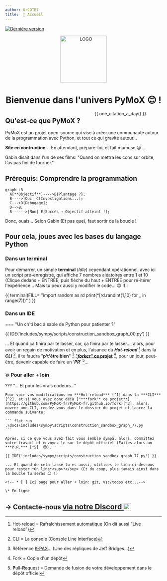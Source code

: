 ```yaml
---
author: GrCOTE7
title:  🏡 Accueil
---
```


[![Dernière version](https://img.shields.io/github/v/tag/PyMoX-fr/PyMoX-fr.github.io?label=Version)](outils/logs/CHANGELOG.md)

<div align="center">
  <img src="assets/images/pymox_logo_tr_001.png" alt="LOGO" width="150"/>
  <h1>Bienvenue dans l'univers PyMoX 😊 !</h1>
</div>

<div style="display: flex; justify-content: flex-end; margin-right:10%">
  {{ one_citation_a_day() }}
</div>

<div style="margin-bottom:-2em"></div>  

## Qu'est-ce que PyMoX ?

PyMoX est un projet open-source qui vise à créer une communauté autour de la programmation avec Python, et tout ce qui gravite autour...

**Site en contruction...** En attendant, prépare-toi, et fait mumuse 😉&nbsp;...

Gabin disait dans l'un de ses films: "Quand on mettra les cons sur orbite, t’as pas fini de tourner."

## Prérequis: Comprendre la programmation

```mermaid
graph LR
  A[**Objectif**]---->B{Plantage ?};
  B---->|Oui| C[Investigations...];
  C--->D[Debugage];
  D-->B;
  B------>|Non| E[Succès → Objectif atteint !];
```

Donc, ouais... Selon Gabin (Et pas que), faut sortir de la boucle !

## Pour cela, joues avec les bases du langage Python

### Dans un terminal

Pour démarrer, un simple **terminal** (*Idle*) cependant opérationnel, avec ici un script pré-enregistré, qui affiche 7 nombres aléatoires entre 1 et 10
(Clique dedans + ENTRÉE, puis flèche du haut + ENTRÉE pour ré-itérer l'expérience... Mais tu peux aussi y modifier le code... 😊 !) :

{{ terminal(FILL=
"import random as rd
print(*[rd.randint(1,10) for _ in range(7)])"
) }}

### Dans un IDE

=== "Un ch'ti bac à sable de Python pour patienter ?"

{{ IDE('includes/sympy/scripts/construction_sandbox_graph_00.py') }}

... Et quand ça finira par te lasser, car, ça finira par te lasser..., alors, pour avoir un regain de motivation et en plus, l'aisance du ***Hot-reload*** [^1] dans la ***CLI*** [^2], il te faudra "**p't'être bien**" [^4] ["***forker*" ce projet**](https://github.com/PyMoX-fr/PyMoX-fr.github.io/fork) [^3], pour un jour, peut-être, devenir capable de faire un '***PR***' [^5]...

### :boom: Pour aller + loin

??? "... Et pour les vrais codeurs..."

    Pour voir vos modifications en ***Hot-reload*** [^1] dans la ***CLI*** [^2], et si vous avez donc déjà ["***fork"* ce projet**](https://github.com/PyMoX-fr/PyMoX-fr.github.io/fork)[^3], alors, ouvrez une CLI, rendez-vous dans le dossier du projet et lancez la commande suivante:

    ``` flet run .\docs\includes\sympy\scripts\construction_sandbox_graph_77.py
    ```
    
    Après, si ce que vous avez fait vous semble sympa, alors, committez votre travail et envoyez-le sur le dépôt officiel (Faites alors un ***P.R.*** [^5]  😊).
    
    {{ IDE('includes/sympy/scripts/construction_sandbox_graph_77.py') }}
    
    ... Et quand de cela lassé tu es aussi, utilises le lien ci-dessous pour rester *On line*<sup>*</sup> (Et du coup, plus jamais ainsi dans la boucle tu seras 😉 !)
    
    <!-- * [ ] Ici page pour aller + loin: git, vsc/todos etc...-->
    
    \* En ligne
    
[^1]: Hot-reload = Rafraîchissement automatique (On dit aussi "Live reload")
[^2]: CLI = La console (Console Line Interface)
[^3]: Fork = Copie d'un dépôt
[^4]: Référence <a href="https://fr.wikipedia.org/wiki/K-PAX_:_L'Homme_qui_vient_de_loin" title="Un super film à voir absolument... Si ce n'est pas d'jà fait, et si oui...: À revoir !" target='_blank'>K-PAX</a>... (Une des répliques de Jeff Bridges...)
[^5]: <b>P</b>ull-<b>R</b>equest = Demande de fusion de votre développement dans le dépôt officiel

## → <span style="text-align:center"> Contacte-nous <a href="https://discord.com/channels/1395436334507626566/1395436335103213571" target="_blank" rel="noopener"><span style="font-size: 1.1em;">via notre Discord <img src="assets/images/discord_logo.jpg" alt="Invite Discord" width="24px" height="24px" style="vertical-align: middle;"/></span></a></span>
